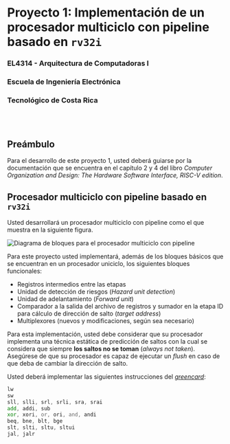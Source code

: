 # Proyecto 1: Implementación de un procesador multiciclo con pipeline basado en `rv32i`
### EL4314 - Arquitectura de Computadoras I
### Escuela de Ingeniería Electrónica
### Tecnológico de Costa Rica

<br/><br/>

## Preámbulo

Para el desarrollo de este proyecto 1, usted deberá guiarse por la documentación que se encuentra en el capítulo 2 y 4 del libro *Computer Organization and Design: The Hardware Software Interface, RISC-V edition*.


## Procesador multiciclo con pipeline basado en `rv32i`

Usted desarrollará un procesador multiciclo con pipeline como el que muestra en la siguiente figura.

![Diagrama de bloques para el procesador multiciclo con pipeline](https://github.com/TEC-EL3310/proyecto_final/blob/main/figs/diagram_pipeline.png?raw=true "Diagrama de bloques de un procesador multiciclo con pipeline basado en `rv32i`")


Para este proyecto usted implementará, además de los bloques básicos que se encuentran en un procesador uniciclo, los siguientes bloques funcionales:
- Registros intermedios entre las etapas
- Unidad de detección de riesgos (_Hazard unit detection_)
- Unidad de adelantamiento (_Forward unit_)
- Comparador a la salida del archivo de registros y sumador en la etapa ID para cálculo de dirección de salto (_target address_)
- Multiplexores (nuevos y modificaciones, según sea necesario)

Para esta implementación, usted debe considerar que su procesador implementa una técnica estática de predicción de saltos con la cual se considera que siempre **los saltos no se toman** (_always not taken_). Asegúrese de que su procesador es capaz de ejecutar un _flush_ en caso de que deba de cambiar la dirección de salto.

Usted deberá implementar las siguientes instrucciones del [_greencard_](https://tecdigital.tec.ac.cr/dotlrn/classes/E/EL4314/S-2-2024.CA.EL4314.1/file-storage/view/materiales%2Fgreencard.pdf):

```asm
lw
sw
sll, slli, srl, srli, sra, srai
add, addi, sub
xor, xori, or, ori, and, andi
beq, bne, blt, bge
slt, slti, sltu, sltui
jal, jalr
```



